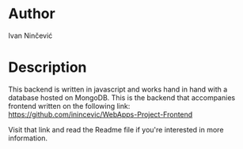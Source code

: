 # Author
Ivan Ninčević

# Description
This backend is written in javascript and works hand in hand with a database hosted on MongoDB.
This is the backend that accompanies frontend written on the following link: https://github.com/inincevic/WebApps-Project-Frontend

Visit that link and read the Readme file if you're interested in more information.
